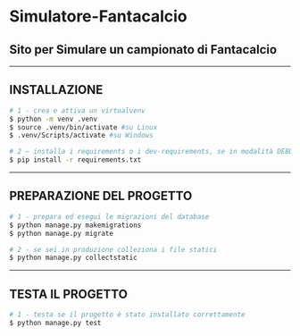 # Simulatore-Fantacalcio

## Sito per Simulare un campionato di Fantacalcio

---

## INSTALLAZIONE

```bash
# 1 - crea e attiva un virtualvenv
$ python -m venv .venv
$ source .venv/bin/activate #su Linux
$ .venv/Scripts/activate #su Windows

# 2 – installa i requirements o i dev-requirements, se in modalità DEBUG
$ pip install -r requirements.txt
```

---

## PREPARAZIONE DEL PROGETTO

```bash
# 1 - prepara ed esegui le migrazioni del database
$ python manage.py makemigrations
$ python manage.py migrate

# 2 - se sei in produzione colleziona i file statici
$ python manage.py collectstatic
```

---

## TESTA IL PROGETTO

```bash
# 1 - testa se il progetto è stato installato correttamente
$ python manage.py test
```
